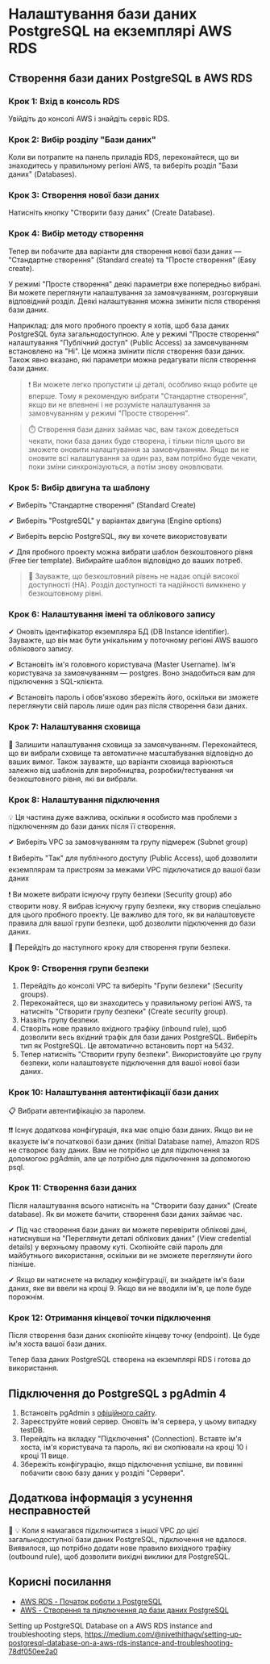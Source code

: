 

# Налаштування бази даних PostgreSQL на екземплярі AWS RDS 

## Створення бази даних PostgreSQL в AWS RDS

### Крок 1: Вхід в консоль RDS

Увійдіть до консолі AWS і знайдіть сервіс RDS.

### Крок 2: Вибір розділу "Бази даних"

Коли ви потрапите на панель приладів RDS, переконайтеся, що ви знаходитесь у правильному регіоні AWS, та виберіть розділ "Бази даних" (Databases).

### Крок 3: Створення нової бази даних

Натисніть кнопку "Створити базу даних" (Create Database).

### Крок 4: Вибір методу створення

Тепер ви побачите два варіанти для створення нової бази даних — "Стандартне створення" (Standard create) та "Просте створення" (Easy create).

У режимі "Просте створення" деякі параметри вже попередньо вибрані. Ви можете переглянути налаштування за замовчуванням, розгорнувши відповідний розділ. Деякі налаштування можна змінити після створення бази даних.

Наприклад: для мого пробного проекту я хотів, щоб база даних PostgreSQL була загальнодоступною. Але у режимі "Просте створення" налаштування "Публічний доступ" (Public Access) за замовчуванням встановлено на "Ні". Це можна змінити після створення бази даних. Також явно вказано, які параметри можна редагувати після створення бази даних.

> ❗️ Ви можете легко пропустити ці деталі, особливо якщо робите це вперше. Тому я рекомендую вибрати "Стандартне створення", якщо ви не впевнені і не розумієте налаштування за замовчуванням у режимі "Просте створення".

> ⏱️ Створення бази даних займає час, вам також доведеться чекати, поки база даних буде створена, і тільки після цього ви зможете оновити налаштування за замовчуванням. Якщо ви не оновите всі налаштування за один раз, вам потрібно буде чекати, поки зміни синхронізуються, а потім знову оновлювати.

### Крок 5: Вибір двигуна та шаблону

✔ Виберіть "Стандартне створення" (Standard Create)

✔ Виберіть "PostgreSQL" у варіантах двигуна (Engine options)

✔ Виберіть версію PostgreSQL, яку ви хочете використовувати

✔ Для пробного проекту можна вибрати шаблон безкоштовного рівня (Free tier template). Вибирайте шаблон відповідно до ваших потреб.

> 📓 Зауважте, що безкоштовний рівень не надає опцій високої доступності (HA). Розділ доступності та надійності вимкнено у безкоштовному рівні.

### Крок 6: Налаштування імені та облікового запису

✔ Оновіть ідентифікатор екземпляра БД (DB Instance identifier). Зауважте, що він має бути унікальним у поточному регіоні AWS вашого облікового запису.

✔ Встановіть ім'я головного користувача (Master Username). Ім'я користувача за замовчуванням — postgres. Воно знадобиться вам для підключення з SQL-клієнта.

✔ Встановіть пароль і обов'язково збережіть його, оскільки ви зможете переглянути свій пароль лише один раз після створення бази даних.

### Крок 7: Налаштування сховища

📓 Залишити налаштування сховища за замовчуванням. Переконайтеся, що ви вибрали сховище та автоматичне масштабування відповідно до ваших вимог. Також зауважте, що варіанти сховища варіюються залежно від шаблонів для виробництва, розробки/тестування чи безкоштовного рівня, які ви вибрали.

### Крок 8: Налаштування підключення

💡 Ця частина дуже важлива, оскільки я особисто мав проблеми з підключенням до бази даних після її створення.

✔ Виберіть VPC за замовчуванням та групу підмереж (Subnet group)

❗️ Виберіть "Так" для публічного доступу (Public Access), щоб дозволити екземплярам та пристроям за межами VPC підключатися до вашої бази даних

❗️ Ви можете вибрати існуючу групу безпеки (Security group) або створити нову. Я вибрав існуючу групу безпеки, яку створив спеціально для цього пробного проекту. Це важливо для того, як ви налаштовуєте правила для вашої групи безпеки, щоб дозволити підключення до бази даних.

📓 Перейдіть до наступного кроку для створення групи безпеки.

### Крок 9: Створення групи безпеки

1. Перейдіть до консолі VPC та виберіть "Групи безпеки" (Security groups).
2. Переконайтеся, що ви знаходитесь у правильному регіоні AWS, та натисніть "Створити групу безпеки" (Create security group).
3. Назвіть групу безпеки.
4. Створіть нове правило вхідного трафіку (inbound rule), щоб дозволити весь вхідний трафік для бази даних PostgreSQL. Виберіть тип як PostgreSQL. Це автоматично встановить порт на 5432.
5. Тепер натисніть "Створити групу безпеки". Використовуйте цю групу безпеки, коли налаштовуєте підключення для вашої нової бази даних.

### Крок 10: Налаштування автентифікації бази даних

📋  Вибрати автентифікацію за паролем.

❗️❗️ Існує додаткова конфігурація, яка має опцію бази даних. Якщо ви не вказуєте ім'я початкової бази даних (Initial Database name), Amazon RDS не створює базу даних. Вам не потрібно це для підключення за допомогою pgAdmin, але це потрібно для підключення за допомогою psql.

### Крок 11: Створення бази даних

Після налаштування всього натисніть на "Створити базу даних" (Create database). Як ви можете бачити, створення бази даних займає час.

✔ Під час створення бази даних ви можете перевірити облікові дані, натиснувши на "Переглянути деталі облікових даних" (View credential details) у верхньому правому куті. Скопіюйте свій пароль для майбутнього використання, оскільки ви не зможете переглянути його пізніше.

✔ Якщо ви натиснете на вкладку конфігурації, ви знайдете ім'я бази даних, яке ви ввели на кроці 9. Якщо ви не вводили ім'я, це поле буде порожнім.

### Крок 12: Отримання кінцевої точки підключення

Після створення бази даних скопіюйте кінцеву точку (endpoint). Це буде ім'я хоста вашої бази даних.

Тепер база даних PostgreSQL створена на екземплярі RDS і готова до використання.

## Підключення до PostgreSQL з pgAdmin 4

1. Встановіть pgAdmin з [офіційного сайту](https://www.pgadmin.org/).
2. Зареєструйте новий сервер. Оновіть ім'я сервера, у цьому випадку testDB.
3. Перейдіть на вкладку "Підключення" (Connection). Вставте ім'я хоста, ім'я користувача та пароль, які ви скопіювали на кроці 10 і кроці 11 вище.
4. Збережіть конфігурацію, якщо підключення успішне, ви повинні побачити свою базу даних у розділі "Сервери".

## Додаткова інформація з усунення несправностей

📓 💡 Коли я намагався підключитися з іншої VPC до цієї загальнодоступної бази даних PostgreSQL, підключення не вдалося. Виявилося, що потрібно додати нове правило вихідного трафіку (outbound rule), щоб дозволити вихідні виклики для PostgreSQL.

## Корисні посилання

- [AWS RDS - Початок роботи з PostgreSQL](https://docs.aws.amazon.com/AmazonRDS/latest/UserGuide/CHAP_GettingStarted.CreatingConnecting.PostgreSQL.html)
- [AWS - Створення та підключення до бази даних PostgreSQL](https://aws.amazon.com/getting-started/hands-on/create-connect-postgresql-db/)

Setting up PostgreSQL Database on a AWS RDS instance and troubleshooting steps, https://medium.com/@nivethithagv/setting-up-postgresql-database-on-a-aws-rds-instance-and-troubleshooting-78df050ee2a0

